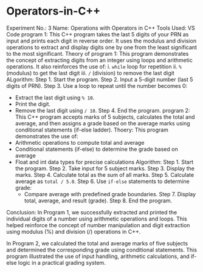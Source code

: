 # Operators-in-C++
Experiment No.: 3
Name: Operations with Operators in C++
Tools Used: VS Code 
program 1: This C++ program takes the last 5 digits of your PRN as input and prints each digit in reverse order. It uses the modulus and division operations to extract and display digits one by one from the least significant to the most significant.
Theory of program 1: This program demonstrates the concept of extracting digits from an integer using loops and arithmetic operations. It also reinforces the use of:
i. `while` loop for repetition
ii. `%` (modulus) to get the last digit
iii. `/` (division) to remove the last digit
ALgorithm:
Step 1. Start the program.
Step 2. Input a 5-digit number (last 5 digits of PRN).
Step 3. Use a loop to repeat until the number becomes 0:
   - Extract the last digit using `% 10`.
   - Print the digit.
   - Remove the last digit using `/ 10`.
Step 4. End the program.
program 2: This C++ program accepts marks of 5 subjects, calculates the total and average, and then assigns a grade based on the average marks using conditional statements (if-else ladder).
Thoery:
This program demonstrates the use of:
- Arithmetic operations to compute total and average
- Conditional statements (if-else) to determine the grade based on average
- Float and int data types for precise calculations
Algorithm:
Step 1. Start the program.
Step 2. Take input for 5 subject marks.
Step 3. Display the marks.
Step 4. Calculate total as the sum of all marks.
Step 5. Calculate average as `total / 5.0`.
Step 6. Use `if-else` statements to determine grade:
    - Compare average with predefined grade boundaries.
Step 7. Display total, average, and result (grade).
Step 8. End the program.

Conclusion:
In Program 1, we successfully extracted and printed the individual digits of a number using arithmetic operations and loops. This helped reinforce the concept of number manipulation and digit extraction using modulus (%) and division (/) operations in C++.

In Program 2, we calculated the total and average marks of five subjects and determined the corresponding grade using conditional statements. This program illustrated the use of input handling, arithmetic calculations, and if-else logic in a practical grading system.
